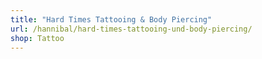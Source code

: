 ```yaml
---
title: "Hard Times Tattooing & Body Piercing"
url: /hannibal/hard-times-tattooing-und-body-piercing/
shop: Tattoo
---
```

